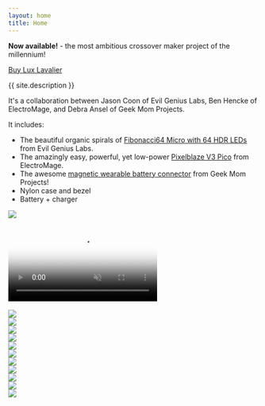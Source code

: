```yaml
---
layout: home
title: Home
---
```


**Now available!** - the most ambitious crossover maker project of the millennium!

<a class="btn btn-success" href="/buy">Buy Lux Lavalier</a>

{{ site.description }}

It's a collaboration between Jason Coon of Evil Genius Labs, Ben Hencke of ElectroMage, and Debra Ansel of Geek Mom Projects.

It includes:

- The beautiful organic spirals of [Fibonacci64 Micro with 64 HDR LEDs](https://evilgeniuslabs.org/fibonacci64-micro-hdr) from Evil Genius Labs.
- The amazingly easy, powerful, yet low-power [Pixelblaze V3 Pico](https://shop.electromage.com/products/pixelblaze-v3-pico-tiny-wifi-led-controller) from ElectroMage.
- The awesome [magnetic wearable battery connector](https://www.geekmomprojects.com/flexible-3d-printed-battery-holder) from Geek Mom Projects!
- Nylon case and bezel
- Battery + charger

<div class="row">
  <div class="col">
    <img src="/assets/img/DSC_0161.webp" class="img-thumbnail" />
  </div>
</div>

<br />

<div class="ratio ratio-1x1 img-thumbnail">
  <video poster="/assets/img/EPf2onF.png" preload="auto" autoplay="autoplay" muted="muted" loop="loop" loading="lazy">
    <source src="/assets/img/EPf2onF.mp4" type="video/mp4">
  </video>
</div>

<br />

<div class="row">
  <div class="col">
    <img src="/assets/img/DSC_0139.webp" class="img-thumbnail" />
  </div>
  <div class="col">
    <img src="/assets/img/DSC_0157.webp" class="img-thumbnail" />
  </div>
</div>

<div class="row">
  <div class="col">
    <img src="/assets/img/DSC_0160.webp" class="img-thumbnail" />
  </div>
  <div class="col">
    <img src="/assets/img/DSC_0253.webp" class="img-thumbnail" />
  </div>
</div>

<div class="row">
  <div class="col">
    <img src="/assets/img/DSC_0237.webp" class="img-thumbnail" />
  </div>
  <div class="col">
    <img src="/assets/img/DSC_0233.webp" class="img-thumbnail" />
  </div>
</div>

<div class="row">
  <div class="col">
    <img src="/assets/img/DSC_0211.webp" class="img-thumbnail" />
  </div>
  <div class="col">
    <img src="/assets/img/DSC_0197.webp" class="img-thumbnail" />
  </div>
</div>

<div class="row">
  <div class="col">
    <img src="/assets/img/DSC_0186.webp" class="img-thumbnail" />
  </div>
  <div class="col">
    <img src="/assets/img/DSC_0134.webp" class="img-thumbnail" />
  </div>
</div>

<div class="row">
  <div class="col">
    <img src="/assets/img/IMG_4960.webp" class="img-thumbnail" />
  </div>
</div>